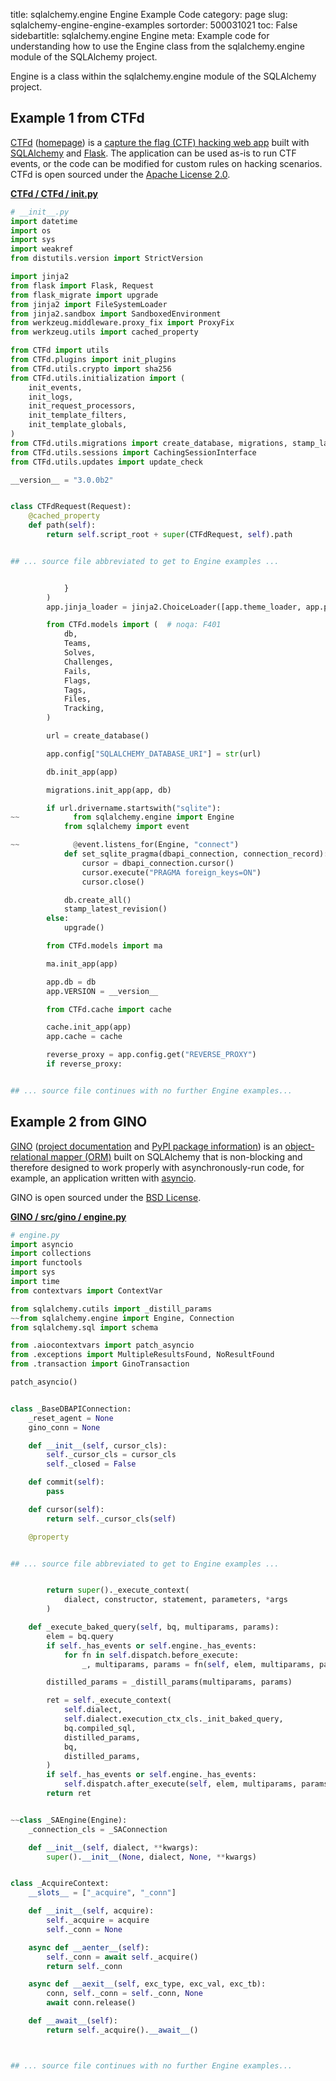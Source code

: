 title: sqlalchemy.engine Engine Example Code
category: page
slug: sqlalchemy-engine-engine-examples
sortorder: 500031021
toc: False
sidebartitle: sqlalchemy.engine Engine
meta: Example code for understanding how to use the Engine class from the sqlalchemy.engine module of the SQLAlchemy project.


Engine is a class within the sqlalchemy.engine module of the SQLAlchemy project.


## Example 1 from CTFd
[CTFd](https://github.com/CTFd/CTFd)
([homepage](https://ctfd.io/)) is a
[capture the flag (CTF) hacking web app](https://cybersecurity.att.com/blogs/security-essentials/capture-the-flag-ctf-what-is-it-for-a-newbie)
built with [SQLAlchemy](/sqlalchemy.html) and [Flask](/flask.html).
The application can be used as-is to run CTF events, or the code can be
modified for custom rules on hacking scenarios. CTFd is open sourced under the
[Apache License 2.0](https://github.com/CTFd/CTFd/blob/master/LICENSE).

[**CTFd / CTFd / __init__.py**](https://github.com/CTFd/CTFd/blob/master/./CTFd/__init__.py)

```python
# __init__.py
import datetime
import os
import sys
import weakref
from distutils.version import StrictVersion

import jinja2
from flask import Flask, Request
from flask_migrate import upgrade
from jinja2 import FileSystemLoader
from jinja2.sandbox import SandboxedEnvironment
from werkzeug.middleware.proxy_fix import ProxyFix
from werkzeug.utils import cached_property

from CTFd import utils
from CTFd.plugins import init_plugins
from CTFd.utils.crypto import sha256
from CTFd.utils.initialization import (
    init_events,
    init_logs,
    init_request_processors,
    init_template_filters,
    init_template_globals,
)
from CTFd.utils.migrations import create_database, migrations, stamp_latest_revision
from CTFd.utils.sessions import CachingSessionInterface
from CTFd.utils.updates import update_check

__version__ = "3.0.0b2"


class CTFdRequest(Request):
    @cached_property
    def path(self):
        return self.script_root + super(CTFdRequest, self).path


## ... source file abbreviated to get to Engine examples ...


            }
        )
        app.jinja_loader = jinja2.ChoiceLoader([app.theme_loader, app.plugin_loader])

        from CTFd.models import (  # noqa: F401
            db,
            Teams,
            Solves,
            Challenges,
            Fails,
            Flags,
            Tags,
            Files,
            Tracking,
        )

        url = create_database()

        app.config["SQLALCHEMY_DATABASE_URI"] = str(url)

        db.init_app(app)

        migrations.init_app(app, db)

        if url.drivername.startswith("sqlite"):
~~            from sqlalchemy.engine import Engine
            from sqlalchemy import event

~~            @event.listens_for(Engine, "connect")
            def set_sqlite_pragma(dbapi_connection, connection_record):
                cursor = dbapi_connection.cursor()
                cursor.execute("PRAGMA foreign_keys=ON")
                cursor.close()

            db.create_all()
            stamp_latest_revision()
        else:
            upgrade()

        from CTFd.models import ma

        ma.init_app(app)

        app.db = db
        app.VERSION = __version__

        from CTFd.cache import cache

        cache.init_app(app)
        app.cache = cache

        reverse_proxy = app.config.get("REVERSE_PROXY")
        if reverse_proxy:


## ... source file continues with no further Engine examples...

```


## Example 2 from GINO
[GINO](https://github.com/fantix/gino)
([project documentation](https://python-gino.readthedocs.io/en/latest/)
and
[PyPI package information](https://pypi.org/project/gino/))
is an [object-relational mapper (ORM)](/object-relational-mappers-orms.html)
built on SQLAlchemy that is non-blocking and therefore designed to work properly
with asynchronously-run code, for example, an application written with
[asyncio](https://docs.python.org/3/library/asyncio.html).

GINO is open sourced under the [BSD License](https://github.com/python-gino/gino/blob/master/LICENSE).

[**GINO / src/gino / engine.py**](https://github.com/python-gino/gino/blob/master/src/gino/./engine.py)

```python
# engine.py
import asyncio
import collections
import functools
import sys
import time
from contextvars import ContextVar

from sqlalchemy.cutils import _distill_params
~~from sqlalchemy.engine import Engine, Connection
from sqlalchemy.sql import schema

from .aiocontextvars import patch_asyncio
from .exceptions import MultipleResultsFound, NoResultFound
from .transaction import GinoTransaction

patch_asyncio()


class _BaseDBAPIConnection:
    _reset_agent = None
    gino_conn = None

    def __init__(self, cursor_cls):
        self._cursor_cls = cursor_cls
        self._closed = False

    def commit(self):
        pass

    def cursor(self):
        return self._cursor_cls(self)

    @property


## ... source file abbreviated to get to Engine examples ...


        return super()._execute_context(
            dialect, constructor, statement, parameters, *args
        )

    def _execute_baked_query(self, bq, multiparams, params):
        elem = bq.query
        if self._has_events or self.engine._has_events:
            for fn in self.dispatch.before_execute:
                _, multiparams, params = fn(self, elem, multiparams, params)

        distilled_params = _distill_params(multiparams, params)

        ret = self._execute_context(
            self.dialect,
            self.dialect.execution_ctx_cls._init_baked_query,
            bq.compiled_sql,
            distilled_params,
            bq,
            distilled_params,
        )
        if self._has_events or self.engine._has_events:
            self.dispatch.after_execute(self, elem, multiparams, params, ret)
        return ret


~~class _SAEngine(Engine):
    _connection_cls = _SAConnection

    def __init__(self, dialect, **kwargs):
        super().__init__(None, dialect, None, **kwargs)


class _AcquireContext:
    __slots__ = ["_acquire", "_conn"]

    def __init__(self, acquire):
        self._acquire = acquire
        self._conn = None

    async def __aenter__(self):
        self._conn = await self._acquire()
        return self._conn

    async def __aexit__(self, exc_type, exc_val, exc_tb):
        conn, self._conn = self._conn, None
        await conn.release()

    def __await__(self):
        return self._acquire().__await__()



## ... source file continues with no further Engine examples...

```

